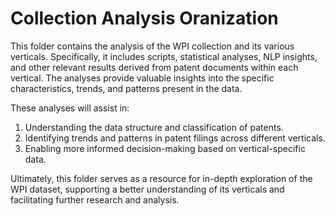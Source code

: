 # Collection Analysis Oranization

This folder contains the analysis of the WPI collection and its various verticals. Specifically, it includes scripts, statistical analyses, NLP insights, and other relevant results derived from patent documents within each vertical. The analyses provide valuable insights into the specific characteristics, trends, and patterns present in the data.

These analyses will assist in:

1. Understanding the data structure and classification of patents.
2. Identifying trends and patterns in patent filings across different verticals.
3. Enabling more informed decision-making based on vertical-specific data.

Ultimately, this folder serves as a resource for in-depth exploration of the WPI dataset, supporting a better understanding of its verticals and facilitating further research and analysis.
